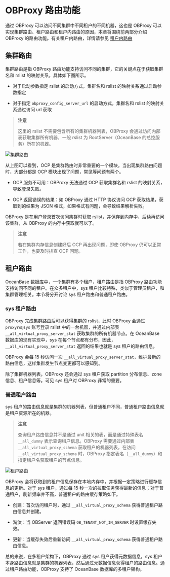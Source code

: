 # OBProxy 路由功能

通过 OBProxy 可以访问不同集群中不同租户的不同机器，这也是 OBProxy 可以实现集群路由、租户路由和租户内路由的原因，本章将围绕前两部分介绍 OBProxy 的路由功能。有关租户内路由，详情请参见 [租户内路由](3.intra-tenant-routing.md)

## 集群路由

集群路由是指 OBProxy 路由功能支持访问不同的集群，它的关键点在于获取集群名和 rslist 的映射关系，具体如下图所示。

* 对于启动参数指定 rslist 的启动方式，集群名和 rslist 的映射关系通过启动参数指定

* 对于指定 `obproxy_config_server_url` 的启动方式，集群名和 rslist 的映射关系通过访问 url 获取

> **注意**
>
> 这里的 rslist 不需要包含所有的集群机器列表，OBProxy 会通过访问内部表获取集群所有机器，一般 rslist 为 RootServer（OceanBase 的总控服务）所在的机器。

![集群路由]()

从上图可以看到，OCP 是集群路由时非常重要的一个模块。当出现集群路由问题时，大部分都是 OCP 模块出现了问题，常见等问题有两个。

* OCP 服务不可用：OBProxy 无法通过 OCP 获取集群名和 rslist 的映射关系，导致登录失败。

* OCP 返回错误的结果：如 OBProxy 通过 HTTP 协议访问 OCP 获取结果，获取到的结果为 JSON 格式，如果格式有问题，会导致结果解析失败。

OBProxy 是在用户登录首次访问集群时获取 rslist，并保存到内存中，后续再访问该集群，从 OBProxy 的内存中获取就可以了。

> **注意**
>
> 若在集群内存信息创建好后 OCP 再出现问题，即使 OBProxy 仍可以正常工作，也要及时排查 OCP 问题。

## 租户路由

OceanBase 数据库中，一个集群有多个租户，租户路由是指 OBProxy 路由功能支持访问不同的租户。在众多租户中，sys 租户比较特殊，类似于管理员租户，和集群管理相关。本节将分开讨论 sys 租户路由和普通租户路由。

### sys 租户路由

OBProxy 完成集群路由后可以获得集群的 rslist，此时 OBProxy 会通过 `proxyro@sys` 账号登录 rslist 中的一台机器，并通过内部表 `__all_virtual_proxy_server_stat` 获取集群的所有机器节点。在 OceanBase 数据库的现有实现中，sys 在每个节点都有分布，因此，`__all_virtual_proxy_server_stat` 返回的结果也就是 sys 租户的路由信息。

OBProxy 会每 15 秒访问一次 `__all_virtual_proxy_server_stat`，维护最新的路由信息，这样集群发生节点变更都可以感知到。

除了集群机器列表，OBProxy 还会通过 sys 租户获取 partition 分布信息、zone 信息、租户信息等。可见 sys 租户对 OBProxy 非常的重要。

### 普通租户路由

sys 租户的路由信息就是集群的机器列表，但普通租户不同，普通租户路由信息就是租户资源所在的机器。

> **注意**
>
> 查询租户路由信息并不是通过 unit 相关的表，而是通过特殊表名 `__all_dummy` 表示查询租户信息。OBProxy 需要通过内部表 `__all_virtual_proxy_schema` 获取租户的机器列表，在访问 `__all_virtual_proxy_schema` 时，OBProxy 指定表名（`__all_dummy`）和指定租户名获取租户的节点信息。

![租户路由]()

OBProxy 会将获取到的租户信息保存在本地内存中，并根据一定策略进行缓存信息的更新。对于 sys 租户，通过每 15 秒一次的拉取任务获得最新的信息；对于普通租户，刷新频率并不高，普通租户的路由缓存策略如下。

* 创建：首次访问租户时，通过 `__all_virtual_proxy_schema` 获得普通租户路由信息并创建。

* 淘汰：当 OBServer 返回错误码 `OB_TENANT_NOT_IN_SERVER` 时设置缓存失效。

* 更新：当缓存失效后重新访问 `__all_virtual_proxy_schema` 获得普通租户路由信息。

总的来说，在多租户架构下，OBProxy 通过 sys 租户获得元数据信息，sys 租户本身路由信息就是集群的机器列表，然后通过元数据信息获得租户的路由信息。通过租户路由功能，OBProxy 支持了 OceanBase 数据库的多租户架构。
